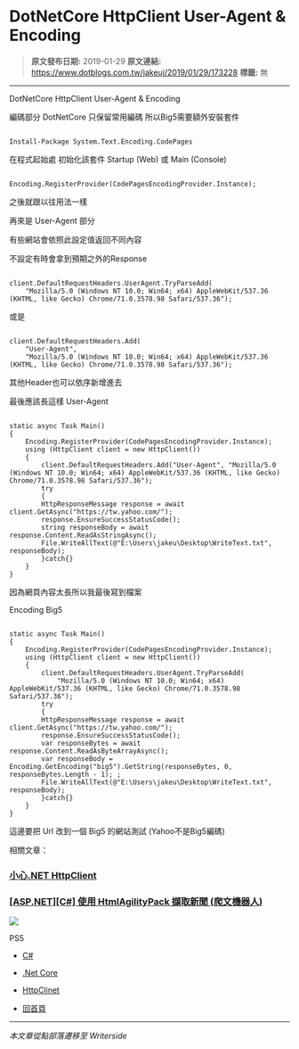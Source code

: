 # DotNetCore HttpClient User-Agent &amp; Encoding

> **原文發布日期:** 2019-01-29
> **原文連結:** https://www.dotblogs.com.tw/jakeuj/2019/01/29/173228
> **標籤:** 無

---

DotNetCore HttpClient User-Agent & Encoding

編碼部分 DotNetCore 只保留常用編碼 所以Big5需要額外安裝套件

```

Install-Package System.Text.Encoding.CodePages
```

在程式起始處 初始化該套件 Startup (Web) 或 Main (Console)

```

Encoding.RegisterProvider(CodePagesEncodingProvider.Instance);
```

之後就跟以往用法一樣

再來是 User-Agent 部分

有些網站會依照此設定值返回不同內容

不設定有時會拿到預期之外的Response

```

client.DefaultRequestHeaders.UserAgent.TryParseAdd(
    "Mozilla/5.0 (Windows NT 10.0; Win64; x64) AppleWebKit/537.36 (KHTML, like Gecko) Chrome/71.0.3578.98 Safari/537.36");
```

或是

```

client.DefaultRequestHeaders.Add(
    "User-Agent",
    "Mozilla/5.0 (Windows NT 10.0; Win64; x64) AppleWebKit/537.36 (KHTML, like Gecko) Chrome/71.0.3578.98 Safari/537.36");
```

其他Header也可以依序新增進去

最後應該長這樣 User-Agent

```

static async Task Main()
{
    Encoding.RegisterProvider(CodePagesEncodingProvider.Instance);
    using (HttpClient client = new HttpClient())
    {
        client.DefaultRequestHeaders.Add("User-Agent", "Mozilla/5.0 (Windows NT 10.0; Win64; x64) AppleWebKit/537.36 (KHTML, like Gecko) Chrome/71.0.3578.98 Safari/537.36");
        try
        {
        HttpResponseMessage response = await client.GetAsync("https://tw.yahoo.com/");
        response.EnsureSuccessStatusCode();
        string responseBody = await response.Content.ReadAsStringAsync();
        File.WriteAllText(@"E:\Users\jakeu\Desktop\WriteText.txt", responseBody);
        }catch{}
    }
}
```

因為網頁內容太長所以我最後寫到檔案

Encoding Big5

```

static async Task Main()
{
    Encoding.RegisterProvider(CodePagesEncodingProvider.Instance);
    using (HttpClient client = new HttpClient())
    {
        client.DefaultRequestHeaders.UserAgent.TryParseAdd(
            "Mozilla/5.0 (Windows NT 10.0; Win64; x64) AppleWebKit/537.36 (KHTML, like Gecko) Chrome/71.0.3578.98 Safari/537.36");
        try
        {
        HttpResponseMessage response = await client.GetAsync("https://tw.yahoo.com/");
        response.EnsureSuccessStatusCode();
        var responseBytes = await response.Content.ReadAsByteArrayAsync();
        var responseBody = Encoding.GetEncoding("big5").GetString(responseBytes, 0, responseBytes.Length - 1); ;
        File.WriteAllText(@"E:\Users\jakeu\Desktop\WriteText.txt", responseBody);
        }catch{}
    }
}
```

這邊要把 Url 改到一個 Big5 的網站測試 (Yahoo不是Big5編碼)

相關文章：

### [小心.NET HttpClient](https://dotblogs.com.tw/jakeuj/2019/01/25/httpclient)

### [[ASP.NET][C#] 使用 HtmlAgilityPack 擷取新聞 (爬文機器人)](https://dotblogs.com.tw/jakeuj/2016/06/14/htmlagilitypack)

![](https://card.psnprofiles.com/1/jakeuj.png)

PS5

* [C#](/jakeuj/Tags?qq=C%23)
* [.Net Core](/jakeuj/Tags?qq=.Net%20Core)
* [HttpClinet](/jakeuj/Tags?qq=HttpClinet)

* [回首頁](/jakeuj)

---

*本文章從點部落遷移至 Writerside*
